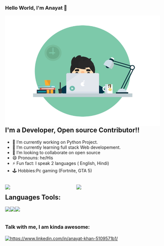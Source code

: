 ### Hello World, I'm Anayat  👋
<img align="right" alt="GIF" src="images/coder.gif" width="540" height="360" />

 ## I'm a Developer, Open source Contributor!!

- 🔭 I’m currently working on Python Project.
- 🌱 I’m currently learning full stack Web developement.
- 👯 I’m looking to collaborate on open source
- 😄 Pronouns: he/His
- ⚡ Fun fact: I speak 2 languages ( English, Hindi)
- 🕹 Hobbies:Pc gaming (Fortnite, GTA 5)
<br/>
<img align = "left" width = "46%" src= "https://github-readme-stats.vercel.app/api/top-langs/?username=anayatkhan1&layout=compact&theme=radical"/>
<img align = "left" width = "49%" src = "https://github-readme-stats.vercel.app/api?username=anayatkhan1&show_icons=true&theme=radical"/>

## Languages Tools:
<img align = "left" height = "35px" src = "https://img.shields.io/badge/python-3670A0?style=for-the-badge&logo=python&logoColor=ffdd54"/>
<img align = "left" height = "35px" src = "https://img.shields.io/badge/html5-%23E34F26.svg?style=for-the-badge&logo=html5&logoColor=white"/>
<img align = "left" height = "35px" src = "https://img.shields.io/badge/css3-%231572B6.svg?style=for-the-badge&logo=css3&logoColor=white"/>
<br/>
<br/>

### Talk with me, I am kinda awesome:

<a href="https://www.linkedin.com/in/anayat-khan-5109571b1/" target="blank"><img align="center" src="https://cdn.jsdelivr.net/npm/simple-icons@v3/icons/linkedin.svg" alt="https://www.linkedin.com/in/anayat-khan-5109571b1/" width="40px" /></a>
